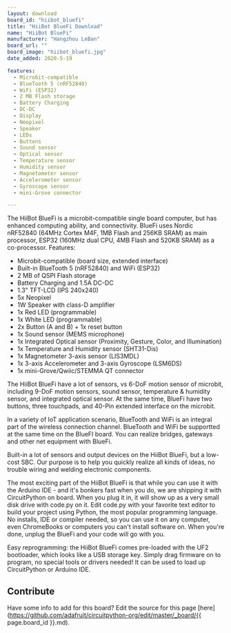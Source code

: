 ```yaml
---
layout: download
board_id: "hiibot_bluefi"
title: "HiiBot BlueFi Download"
name: "HiiBot BlueFi"
manufacturer: "Hangzhou LeBan"
board_url: ""
board_image: "hiibot_bluefi.jpg"
date_added: 2020-5-19

features:
  - Microbit-compatible
  - BlueTooth 5 (nRF52840)
  - WiFi (ESP32)
  - 2 MB Flash storage
  - Battery Charging
  - DC-DC
  - Display
  - Neopixel
  - Speaker
  - LEDs
  - Buttons
  - Sound sensor
  - Optical sensor
  - Temperature sensor
  - Humidity sensor
  - Magnetometer sensor
  - Accelerometer sensor
  - Gyroscope sensor
  - mini-Grove connector

---
```


The HiiBot BlueFi is a microbit-compatible single board computer, but has enhanced computing ability, and connectivity. BlueFi uses Nordic nRF52840 (64MHz Cortex M4F, 1MB Flash and 256KB SRAM) as main processor, ESP32 (160MHz dual CPU, 4MB Flash and 520KB SRAM) as a co-processor. Features:

  - Microbit-compatible (board size, extended interface)
  - Built-in BlueTooth 5 (nRF52840) and WiFi (ESP32)
  - 2 MB of QSPI Flash storage
  - Battery Charging and 1.5A DC-DC
  - 1.3" TFT-LCD (IPS 240x240)
  - 5x Neopixel
  - 1W Speaker with class-D amplifier
  - 1x Red LED (programmable)
  - 1x White LED (programmable)
  - 2x Button (A and B) + 1x reset button
  - 1x Sound sensor (MEMS microphone)
  - 1x Integrated Optical sensor (Proximity, Gesture, Color, and Illumination)
  - 1x Temperature and Humidity sensor (SHT31-Dis)
  - 1x Magnetometer 3-axis sensor (LIS3MDL)
  - 1x 3-axis Accelerometer and 3-axis Gyroscope (LSM6DS)
  - 1x mini-Grove/Qwiic/STEMMA QT connector

The HiiBot BlueFi have a lot of sensors, vs 6-DoF motion sensor of microbit, including 9-DoF motion sensors, sound sensor, temperature & humidity sensor, and integrated optical sensor. At the same time, BlueFi have two buttons, three touchpads, and 40-Pin extended interface on the microbit. 

In a variety of IoT application scenario, BlueTooth and WiFi is an integral part of the wireless connection channel. BlueTooth and WiFi be supportted at the same time on the BlueFI board. You can realize bridges, gateways and other net equipment with BlueFi. 

Built-in a lot of sensors and output devices on the HiiBot BlueFi, but a low-cost SBC. Our purpose is to help you quickly realize all kinds of ideas, no trouble wiring and welding electronic components.

The most exciting part of the HiiBot BlueFi is that while you can use it with the Arduino IDE - and it's bonkers fast when you do, we are shipping it with CircuitPython on board. When you plug it in, it will show up as a very small disk drive with code.py on it. Edit code.py with your favorite text editor to build your project using Python, the most popular programming language. No installs, IDE or compiler needed, so you can use it on any computer, even ChromeBooks or computers you can't install software on. When you're done, unplug the BlueFi and your code will go with you.

Easy reprogramming: the HiiBot BlueFi comes pre-loaded with the UF2 bootloader, which looks like a USB storage key. Simply drag firmware on to program, no special tools or drivers needed! It can be used to load up CircuitPython or Arduino IDE.




## Contribute

Have some info to add for this board? Edit the source for this page [here](https://github.com/adafruit/circuitpython-org/edit/master/_board/{{ page.board_id }}.md).
